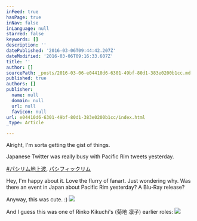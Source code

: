 ```yaml
---
inFeed: true
hasPage: true
inNav: false
inLanguage: null
starred: false
keywords: []
description: ''
datePublished: '2016-03-06T09:44:42.207Z'
dateModified: '2016-03-06T09:16:33.607Z'
title: ''
author: []
sourcePath: _posts/2016-03-06-e04410d6-6301-49bf-80d1-383e0200b1cc.md
published: true
authors: []
publisher:
  name: null
  domain: null
  url: null
  favicon: null
url: e04410d6-6301-49bf-80d1-383e0200b1cc/index.html
_type: Article

---
```

Alright, I'm sorta getting the gist of things.

Japanese Twitter was really busy with Pacific Rim tweets yesterday.

[\#パシリム地上波][0], [パシフィックリム][1]

Hey, I'm happy about it. Love the flurry of fanart. Just wondering why. Was there an event in Japan about Pacific Rim yesterday? A Blu-Ray release?

Anyway, this was cute. :)
![](https://the-grid-user-content.s3-us-west-2.amazonaws.com/a18661a5-31e5-4d34-867e-8601433eab6c.jpg)

And I guess this was one of Rinko Kikuchi's (菊地 凛子) earlier roles:
![](https://the-grid-user-content.s3-us-west-2.amazonaws.com/0b07e1e5-2187-4243-9992-48fdb0f1a175.jpg)

[0]: null
[1]: https://twitter.com/search?f=images&vertical=default&q=パシフィックリム